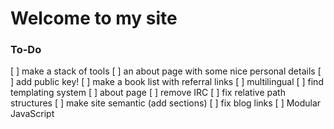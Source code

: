# Welcome to my site

### To-Do
[ ] make a stack of tools
[ ] an about page with some nice personal details
[ ] add public key!
[ ] make a book list with referral links
[ ] multilingual
[ ] find templating system
[ ] about page
[ ] remove IRC
[ ] fix relative path structures
[ ] make site semantic (add sections)
[ ] fix blog links
[ ] Modular JavaScript